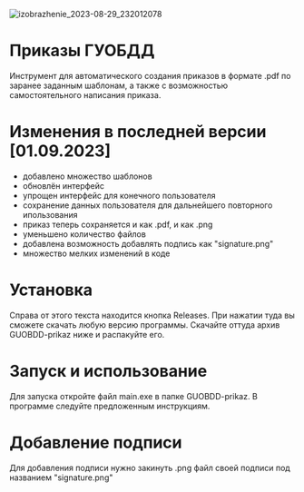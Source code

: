 ![izobrazhenie_2023-08-29_232012078](https://github.com/guobdd-03/GUOBDD-prikaz/assets/64957836/b802bc6c-6917-4f2e-9d60-07d2a47de265)
# Приказы ГУОБДД
Инструмент для автоматического создания приказов в формате .pdf по заранее заданным шаблонам, а также с возможностью самостоятельного написания приказа.
# Изменения в последней версии [01.09.2023]
- добавлено множество шаблонов
- обновлён интерфейс
- упрощен интерфейс для конечного пользователя
- сохранение данных пользователя для дальнейшего повторного ипользования
- приказ теперь сохраняется и как .pdf, и как .png
- уменьшено количество файлов
- добавлена возможность добавлять подпись как "signature.png"
- множество мелких изменений в коде
# Установка
Справа от этого текста находится кнопка Releases. При нажатии туда вы сможете скачать любую версию программы. Скачайте оттуда архив GUOBDD-prikaz ниже и распакуйте его.
# Запуск и использование
Для запуска откройте файл main.exe в папке GUOBDD-prikaz. В программе следуйте предложенным инструкциям.
# Добавление подписи
Для добавления подписи нужно закинуть .png файл своей подписи под названием "signature.png"
